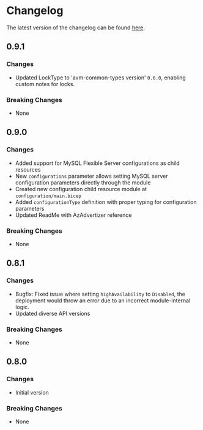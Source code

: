# Changelog

The latest version of the changelog can be found [here](https://github.com/Azure/bicep-registry-modules/blob/main/avm/res/db-for-my-sql/flexible-server/CHANGELOG.md).

## 0.9.1

### Changes

- Updated LockType to 'avm-common-types version' `0.6.0`, enabling custom notes for locks.

### Breaking Changes

- None

## 0.9.0

### Changes

- Added support for MySQL Flexible Server configurations as child resources
- New `configurations` parameter allows setting MySQL server configuration parameters directly through the module
- Created new configuration child resource module at `configuration/main.bicep`
- Added `configurationType` definition with proper typing for configuration parameters
- Updated ReadMe with AzAdvertizer reference

### Breaking Changes

- None

## 0.8.1

### Changes

- Bugfix: Fixed issue where setting `highAvailability` to `Disabled`, the deployment would throw an error due to an incorrect module-internal logic.
- Updated diverse API versions

### Breaking Changes

- None

## 0.8.0

### Changes

- Initial version

### Breaking Changes

- None

